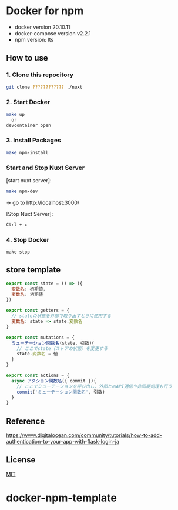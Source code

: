 # Docker for npm

- docker version 20.10.11
- docker-compose version v2.2.1
- npm version: lts

## How to use

### 1. Clone this repocitory
```bash
git clone ???????????? ./nuxt

```

### 2. Start Docker

```bash
make up
  or
devcontainer open
```


### 3. Install Packages
```bash
make npm-install
```

### Start and Stop Nuxt Server

[start nuxt server]:

```bash
make npm-dev
```
-> go to http://localhost:3000/

[Stop Nuxt Server]:

```bash
Ctrl + c
```

### 4. Stop Docker
```
make stop
```

## store template
```js
export const state = () => ({
  変数名: 初期値,
  変数名: 初期値
})

export const getters = {
  // stateの状態を外部で取り出すときに使用する
  変数名: state => state.変数名
}

export const mutations = {
  ミューテーション関数名(state, 引数){
    // ここでstate（ストアの状態）を変更する
    state.変数名 = 値
  }
}

export const actions = {
  async アクション関数名({ commit }){
    // ここでミューテーションを呼び出し、外部とのAPI通信や非同期処理も行う
    commit('ミューテーション関数名', 引数)
  }
}
```


## Reference
https://www.digitalocean.com/community/tutorials/how-to-add-authentication-to-your-app-with-flask-login-ja

## License
[MIT](./.github/LICENSE)
# docker-npm-template
